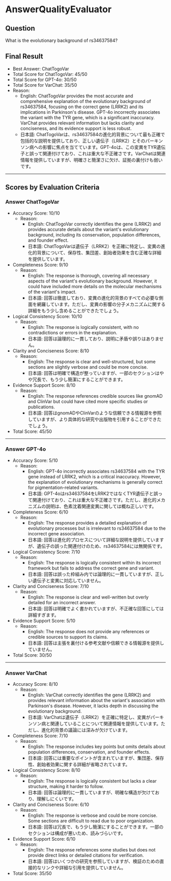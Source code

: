 # AnswerQualityEvaluator

## Question

What is the evolutionary background of rs34637584?

## Final Result

- Best Answer: ChatTogoVar
- Total Score for ChatTogoVar: 45/50
- Total Score for GPT-4o: 30/50
- Total Score for VarChat: 35/50
- Reason:
  - English: ChatTogoVar provides the most accurate and comprehensive explanation of the evolutionary background of rs34637584, focusing on the correct gene (LRRK2) and its implications in Parkinson's disease. GPT-4o incorrectly associates the variant with the TYR gene, which is a significant inaccuracy. VarChat provides relevant information but lacks clarity and conciseness, and its evidence support is less robust.
  - 日本語: ChatTogoVarは、rs34637584の進化的背景について最も正確で包括的な説明を提供しており、正しい遺伝子（LRRK2）とそのパーキンソン病への影響に焦点を当てています。GPT-4oは、この変異をTYR遺伝子と誤って関連付けており、これは重大な不正確さです。VarChatは関連情報を提供していますが、明確さと簡潔さに欠け、証拠の裏付けも弱いです。

---

## Scores by Evaluation Criteria

### Answer ChatTogoVar
- Accuracy Score: 10/10
  - Reason: 
    - English: ChatTogoVar correctly identifies the gene (LRRK2) and provides accurate details about the variant's evolutionary background, including its conservation, population differences, and founder effect.
    - 日本語: ChatTogoVarは遺伝子（LRRK2）を正確に特定し、変異の進化的背景について、保存性、集団差、創始者効果を含む正確な詳細を提供しています。
- Completeness Score: 9/10
  - Reason: 
    - English: The response is thorough, covering all necessary aspects of the variant's evolutionary background. However, it could have included more details on the molecular mechanisms of the variant's impact.
    - 日本語: 回答は徹底しており、変異の進化的背景のすべての必要な側面を網羅しています。ただし、変異の影響の分子メカニズムに関する詳細をもう少し含めることができたでしょう。
- Logical Consistency Score: 10/10
  - Reason: 
    - English: The response is logically consistent, with no contradictions or errors in the explanation.
    - 日本語: 回答は論理的に一貫しており、説明に矛盾や誤りはありません。
- Clarity and Conciseness Score: 8/10
  - Reason: 
    - English: The response is clear and well-structured, but some sections are slightly verbose and could be more concise.
    - 日本語: 回答は明確で構造が整っていますが、一部のセクションはやや冗長で、もう少し簡潔にすることができます。
- Evidence Support Score: 8/10
  - Reason: 
    - English: The response references credible sources like gnomAD and ClinVar but could have cited more specific studies or publications.
    - 日本語: 回答はgnomADやClinVarのような信頼できる情報源を参照していますが、より具体的な研究や出版物を引用することができたでしょう。
- Total Score: 45/50

---

### Answer GPT-4o
- Accuracy Score: 5/10
  - Reason: 
    - English: GPT-4o incorrectly associates rs34637584 with the TYR gene instead of LRRK2, which is a critical inaccuracy. However, the explanation of evolutionary mechanisms is generally correct for pigmentation-related variants.
    - 日本語: GPT-4oはrs34637584をLRRK2ではなくTYR遺伝子と誤って関連付けており、これは重大な不正確さです。ただし、進化的メカニズムの説明は、色素沈着関連変異に関しては概ね正しいです。
- Completeness Score: 6/10
  - Reason: 
    - English: The response provides a detailed explanation of evolutionary processes but is irrelevant to rs34637584 due to the incorrect gene association.
    - 日本語: 回答は進化的プロセスについて詳細な説明を提供していますが、遺伝子の誤った関連付けのため、rs34637584には無関係です。
- Logical Consistency Score: 7/10
  - Reason: 
    - English: The response is logically consistent within its incorrect framework but fails to address the correct gene and variant.
    - 日本語: 回答は誤った枠組み内では論理的に一貫していますが、正しい遺伝子と変異に対応していません。
- Clarity and Conciseness Score: 7/10
  - Reason: 
    - English: The response is clear and well-written but overly detailed for an incorrect answer.
    - 日本語: 回答は明確でよく書かれていますが、不正確な回答にしては詳細すぎます。
- Evidence Support Score: 5/10
  - Reason: 
    - English: The response does not provide any references or credible sources to support its claims.
    - 日本語: 回答は主張を裏付ける参考文献や信頼できる情報源を提供していません。
- Total Score: 30/50

---

### Answer VarChat
- Accuracy Score: 8/10
  - Reason: 
    - English: VarChat correctly identifies the gene (LRRK2) and provides relevant information about the variant's association with Parkinson's disease. However, it lacks depth in discussing the evolutionary background.
    - 日本語: VarChatは遺伝子（LRRK2）を正確に特定し、変異がパーキンソン病と関連していることについて関連情報を提供しています。ただし、進化的背景の議論には深みが欠けています。
- Completeness Score: 7/10
  - Reason: 
    - English: The response includes key points but omits details about population differences, conservation, and founder effects.
    - 日本語: 回答には重要なポイントが含まれていますが、集団差、保存性、創始者効果に関する詳細が省略されています。
- Logical Consistency Score: 8/10
  - Reason: 
    - English: The response is logically consistent but lacks a clear structure, making it harder to follow.
    - 日本語: 回答は論理的に一貫していますが、明確な構造が欠けており、理解しにくいです。
- Clarity and Conciseness Score: 6/10
  - Reason: 
    - English: The response is verbose and could be more concise. Some sections are difficult to read due to poor organization.
    - 日本語: 回答は冗長で、もう少し簡潔にすることができます。一部のセクションは構成が悪いため、読みづらいです。
- Evidence Support Score: 6/10
  - Reason: 
    - English: The response references some studies but does not provide direct links or detailed citations for verification.
    - 日本語: 回答はいくつかの研究を参照していますが、検証のための直接的なリンクや詳細な引用を提供していません。
- Total Score: 35/50